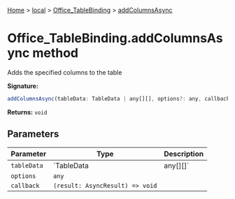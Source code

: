 [Home](./index) &gt; [local](local.md) &gt; [Office\_TableBinding](local.office_tablebinding.md) &gt; [addColumnsAsync](local.office_tablebinding.addcolumnsasync.md)

# Office\_TableBinding.addColumnsAsync method

Adds the specified columns to the table

**Signature:**
```javascript
addColumnsAsync(tableData: TableData | any[][], options?: any, callback?: (result: AsyncResult) => void): void;
```
**Returns:** `void`

## Parameters

|  Parameter | Type | Description |
|  --- | --- | --- |
|  `tableData` | `TableData | any[][]` |  |
|  `options` | `any` |  |
|  `callback` | `(result: AsyncResult) => void` |  |

